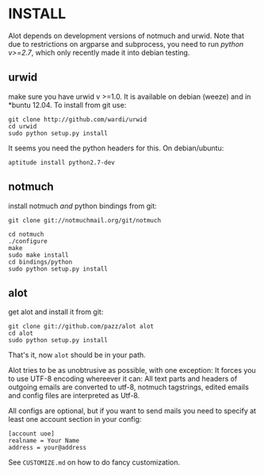 INSTALL
=======

Alot depends on development versions of notmuch and urwid. Note that due to restrictions
on argparse and subprocess, you need to run *python v>=2.7*, which only recently made it
into debian testing.

urwid
-----
make sure you have urwid v >=1.0. It is available on debian (weeze)
and in *buntu 12.04. To install from git use:

    git clone http://github.com/wardi/urwid
    cd urwid
    sudo python setup.py install

It seems you need the python headers for this. On debian/ubuntu:

    aptitude install python2.7-dev


notmuch
-------
install notmuch *and* python bindings from git:

    git clone git://notmuchmail.org/git/notmuch

    cd notmuch
    ./configure
    make
    sudo make install
    cd bindings/python
    sudo python setup.py install


alot
----
get alot and install it from git:

    git clone git://github.com/pazz/alot alot
    cd alot
    sudo python setup.py install

That's it, now `alot` should be in your path.

Alot tries to be as unobtrusive as possible, with one exception: It forces you to use
UTF-8 encoding whereever it can: All text parts and headers of outgoing emails are
converted to utf-8, notmuch tagstrings, edited emails and config files are interpreted as
Utf-8.

All configs are optional, but if you want to send mails you need to specify at least one
account section in your config:

    [account uoe]
    realname = Your Name
    address = your@address

See `CUSTOMIZE.md` on how to do fancy customization.
